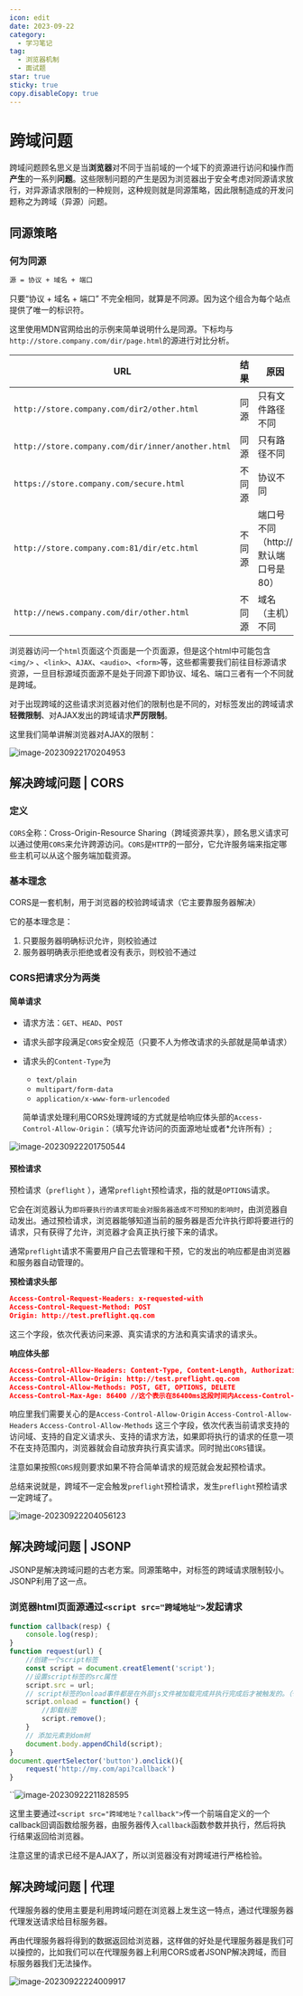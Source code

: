 ```yaml
---
icon: edit
date: 2023-09-22
category:
  - 学习笔记
tag:
  - 浏览器机制
  - 面试题
star: true
sticky: true
copy.disableCopy: true
---
```


# 跨域问题

跨域问题顾名思义是当**浏览器**对不同于当前域的一个域下的资源进行访问和操作而**产生**的一系列**问题**。这些限制问题的产生是因为浏览器出于安全考虑对同源请求放行，对异源请求限制的一种规则，这种规则就是同源策略，因此限制造成的开发问题称之为跨域（异源）问题。

## 同源策略

### 何为同源

```md
源 = 协议 + 域名 + 端口
```

<!-- more -->

只要“协议 + 域名 + 端口” 不完全相同，就算是不同源。因为这个组合为每个站点提供了唯一的标识符。

这里使用MDN官网给出的示例来简单说明什么是同源。下标均与`http://store.company.com/dir/page.html`的源进行对比分析。

| URL                                               | 结果   | 原因                                 |
| ------------------------------------------------- | ------ | ------------------------------------ |
| `http://store.company.com/dir2/other.html`        | 同源   | 只有文件路径不同                     |
| `http://store.company.com/dir/inner/another.html` | 同源   | 只有路径不同                         |
| `https://store.company.com/secure.html`           | 不同源 | 协议不同                             |
| `http://store.company.com:81/dir/etc.html`        | 不同源 | 端口号不同（http:// 默认端口号是80） |
| `http://news.company.com/dir/other.html`          | 不同源 | 域名（主机）不同                     |

浏览器访问一个`html`页面这个页面是一个页面源，但是这个html中可能包含`<img/>` 、`<link>`、`AJAX`、`<audio>`、`<form>`等，这些都需要我们前往目标源请求资源，一旦目标源域页面源不是处于同源下即协议、域名、端口三者有一个不同就是跨域。

对于出现跨域的这些请求浏览器对他们的限制也是不同的，对标签发出的跨域请求**轻微限制**、对AJAX发出的跨域请求**严厉限制**。

这里我们简单讲解浏览器对AJAX的限制：

![image-20230922170204953](./assets/image-20230922170204953.png)

## 解决跨域问题  | CORS

### 定义

`CORS`全称：Cross-Origin-Resource Sharing（跨域资源共享），顾名思义请求可以通过使用`CORS`来允许跨源访问。`CORS`是`HTTP`的一部分，它允许服务端来指定哪些主机可以从这个服务端加载资源。

 ### 基本理念

CORS是一套机制，用于浏览器的校验跨域请求（它主要靠服务器解决）

它的基本理念是：

1. 只要服务器明确标识允许，则校验通过
2. 服务器明确表示拒绝或者没有表示，则校验不通过

### CORS把请求分为两类

#### 简单请求

- 请求方法：`GET`、`HEAD`、`POST`

- 请求头部字段满足`CORS`安全规范（只要不人为修改请求的头部就是简单请求）

- 请求头的`Content-Type`为

  - `text/plain`
  - `multipart/form-data`
  - `application/x-www-form-urlencoded`

  简单请求处理利用CORS处理跨域的方式就是给响应体头部的`Access-Control-Allow-Origin`：（填写允许访问的页面源地址或者*允许所有）;

![image-20230922201750544](./assets/image-20230922201750544.png)

#### 预检请求

预检请求（`preflight` ），通常`preflight`预检请求，指的就是`OPTIONS`请求。

它会在浏览器认为`即将要执行的请求可能会对服务器造成不可预知的影响时`，由浏览器自动发出。通过预检请求，浏览器能够知道当前的服务器是否允许执行即将要进行的请求，只有获得了允许，浏览器才会真正执行接下来的请求。 

通常`preflight`请求不需要用户自己去管理和干预，它的发出的响应都是由浏览器和服务器自动管理的。

**预检请求头部**

```json
Access-Control-Request-Headers: x-requested-with
Access-Control-Request-Method: POST
Origin: http://test.preflight.qq.com
```

这三个字段，依次代表访问来源、真实请求的方法和真实请求的请求头。

**响应体头部**

```json
Access-Control-Allow-Headers: Content-Type, Content-Length, Authorization, Accept, X-Requested-With
Access-Control-Allow-Origin: http://test.preflight.qq.com
Access-Control-Allow-Methods: POST, GET, OPTIONS, DELETE
Access-Control-Max-Age: 86400 //这个表示在86400ms这段时间内Access-Control-Allow-Origin的页面源都可以向服务器请求资源。预检请求的有效期
```

响应里我们需要关心的是`Access-Control-Allow-Origin` `Access-Control-Allow-Headers` `Access-Control-Allow-Methods` 这三个字段，依次代表当前请求支持的访问域、支持的自定义请求头、支持的请求方法，如果即将执行的请求的任意一项不在支持范围内，浏览器就会自动放弃执行真实请求。同时抛出`CORS`错误。

注意如果按照`CORS`规则要求如果不符合简单请求的规范就会发起预检请求。

总结来说就是，跨域不一定会触发`preflight`预检请求，发生`preflight`预检请求一定跨域了。

![image-20230922204056123](./assets/image-20230922204056123.png)

## 解决跨域问题 | JSONP

JSONP是解决跨域问题的古老方案。同源策略中，对标签的跨域请求限制较小。JSONP利用了这一点。

### 浏览器html页面源通过`<script src="跨域地址">`发起请求

```js
function callback(resp) {
	console.log(resp);
}
function request(url) {
    //创建一个script标签
	const script = document.creatElement('script');
    //设置script标签的src属性
    script.src = url;
    // script标签的onload事件都是在外部js文件被加载完成并执行完成后才被触发的。（也就是请求url获得的js脚本被执行完毕）
    script.onload = function() {
        //卸载标签
		script.remove();
    }
    // 添加元素到dom树
    document.body.appendChild(script);
}
document.quertSelector('button').onclick(){
	request('http://my.com/api?callback')
}
```

``![image-20230922211828595](./assets/image-20230922211828595.png)

这里主要通过`<script src="跨域地址？callback">`传一个前端自定义的一个callback回调函数给服务器，由服务器传入`callback`函数参数并执行，然后将执行结果返回给浏览器。

注意这里的请求已经不是AJAX了，所以浏览器没有对跨域进行严格检验。

## 解决跨域问题 | 代理

代理服务器的使用主要是利用跨域问题在浏览器上发生这一特点，通过代理服务器代理发送请求给目标服务器。

再由代理服务器将得到的数据返回给浏览器，这样做的好处是代理服务器是我们可以操控的，比如我们可以在代理服务器上利用CORS或者JSONP解决跨域，而目标服务器我们无法操作。

![image-20230922224009917](./assets/image-20230922224009917.png)
